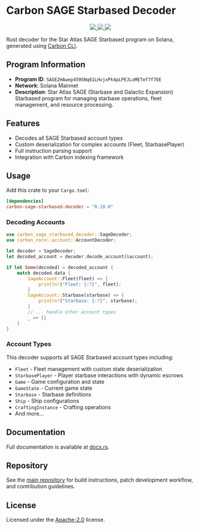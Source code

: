 # Carbon SAGE Starbased Decoder

<p align="center">
  <a href="https://crates.io/crates/carbon-sage-starbased-decoder">
    <img src="https://img.shields.io/crates/v/carbon-sage-starbased-decoder?logo=rust" />
  </a>
  <a href="https://docs.rs/carbon-sage-starbased-decoder">
    <img src="https://img.shields.io/docsrs/carbon-sage-starbased-decoder?logo=docsdotrs" />
  </a>
  <a href="https://github.com/staratlasmeta/star-atlas-decoders/blob/main/LICENSE">
    <img src="https://img.shields.io/badge/license-Apache%202.0-blue" />
  </a>
</p>

Rust decoder for the Star Atlas SAGE Starbased program on Solana, generated using [Carbon CLI](https://github.com/sevenlabs-hq/carbon).

## Program Information

- **Program ID**: `SAGE2HAwep459SNq61LHvjxPk4pLPEJLoMETef7f7EE`
- **Network**: Solana Mainnet
- **Description**: Star Atlas SAGE (Starbase and Galactic Expansion) Starbased program for managing starbase operations, fleet management, and resource processing.

## Features

- Decodes all SAGE Starbased account types
- Custom deserialization for complex accounts (Fleet, StarbasePlayer)
- Full instruction parsing support
- Integration with Carbon indexing framework

## Usage

Add this crate to your `Cargo.toml`:

```toml
[dependencies]
carbon-sage-starbased-decoder = "0.10.0"
```

### Decoding Accounts

```rust
use carbon_sage_starbased_decoder::SageDecoder;
use carbon_core::account::AccountDecoder;

let decoder = SageDecoder;
let decoded_account = decoder.decode_account(&account);

if let Some(decoded) = decoded_account {
    match decoded.data {
        SageAccount::Fleet(fleet) => {
            println!("Fleet: {:?}", fleet);
        }
        SageAccount::Starbase(starbase) => {
            println!("Starbase: {:?}", starbase);
        }
        // ... handle other account types
        _ => {}
    }
}
```

### Account Types

This decoder supports all SAGE Starbased account types including:
- `Fleet` - Fleet management with custom state deserialization
- `StarbasePlayer` - Player starbase interactions with dynamic escrows
- `Game` - Game configuration and state
- `GameState` - Current game state
- `Starbase` - Starbase definitions
- `Ship` - Ship configurations
- `CraftingInstance` - Crafting operations
- And more...

## Documentation

Full documentation is available at [docs.rs](https://docs.rs/carbon-sage-starbased-decoder).

## Repository

See the [main repository](https://github.com/staratlasmeta/star-atlas-decoders) for build instructions, patch development workflow, and contribution guidelines.

## License

Licensed under the [Apache-2.0](https://github.com/staratlasmeta/star-atlas-decoders/blob/main/LICENSE) license.
